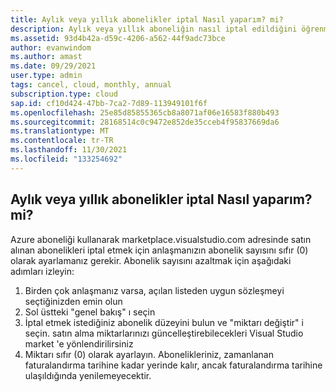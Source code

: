 ```yaml
---
title: Aylık veya yıllık abonelikler iptal Nasıl yaparım? mi?
description: Aylık veya yıllık aboneliğin nasıl iptal edildiğini öğrenmek için daha fazla bilgi gerekiyor
ms.assetid: 93d4b42a-d59c-4206-a562-44f9adc73bce
author: evanwindom
ms.author: amast
ms.date: 09/29/2021
user.type: admin
tags: cancel, cloud, monthly, annual
subscription.type: cloud
sap.id: cf10d424-47bb-7ca2-7d89-113949101f6f
ms.openlocfilehash: 25e85d85855365cb8a8071af06e16583f880b493
ms.sourcegitcommit: 28168514c0c9472e852de35cceb4f95837669da6
ms.translationtype: MT
ms.contentlocale: tr-TR
ms.lasthandoff: 11/30/2021
ms.locfileid: "133254692"
---
```

## <a name="how-do-i-cancel-monthly-or-annual-subscriptions"></a>Aylık veya yıllık abonelikler iptal Nasıl yaparım? mi?

Azure aboneliği kullanarak marketplace.visualstudio.com adresinde satın alınan abonelikleri iptal etmek için anlaşmanızın abonelik sayısını sıfır (0) olarak ayarlamanız gerekir. Abonelik sayısını azaltmak için aşağıdaki adımları izleyin: 

1.  Birden çok anlaşmanız varsa, açılan listeden uygun sözleşmeyi seçtiğinizden emin olun
2.  Sol üstteki "genel bakış" ı seçin
3.  İptal etmek istediğiniz abonelik düzeyini bulun ve "miktarı değiştir" i seçin. satın alma miktarlarınızı güncelleştirebilecekleri Visual Studio market 'e yönlendirilirsiniz
4.  Miktarı sıfır (0) olarak ayarlayın. Abonelikleriniz, zamanlanan faturalandırma tarihine kadar yerinde kalır, ancak faturalandırma tarihine ulaşıldığında yenilemeyecektir.